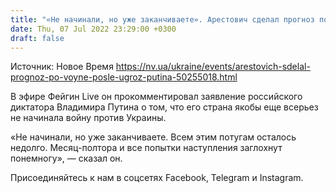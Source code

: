 ```yaml
---
title: "«Не начинали, но уже заканчиваете». Арестович сделал прогноз по войне после угроз Путина"
date: Thu, 07 Jul 2022 23:29:00 +0300
draft: false
---
```

Источник: Новое Время https://nv.ua/ukraine/events/arestovich-sdelal-prognoz-po-voyne-posle-ugroz-putina-50255018.html


 В эфире Фейгин Live он прокомментировал заявление российского диктатора Владимира Путина о том, что его страна якобы еще всерьез не начинала войну против Украины.

«Не начинали, но уже заканчиваете. Всем этим потугам осталось недолго. Месяц-полтора и все попытки наступления заглохнут понемногу», — сказал он.

Присоединяйтесь к нам в соцсетях Facebook, Telegram и Instagram.
